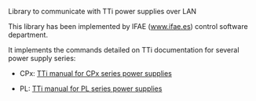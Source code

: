 Library to communicate with TTi power supplies over LAN

This library has been implemented by IFAE (www.ifae.es) control software department.

It implements the commands detailed on TTi documentation for several power supply series:
 
 * CPx: [TTi manual for CPx series power supplies](http://resources.aimtti.com/manuals/CPX400DP_Instruction_Manual-Iss1.pdf)
 
 * PL: [TTi manual for PL series power supplies](https://resources.aimtti.com/manuals/New_PL+PL-P_Series_Instruction_Manual-Iss18.pdf)
 
  

